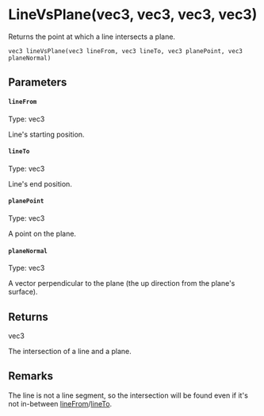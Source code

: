 # LineVsPlane(vec3, vec3, vec3, vec3)

Returns the point at which a line intersects a plane.

```
vec3 lineVsPlane(vec3 lineFrom, vec3 lineTo, vec3 planePoint, vec3 planeNormal)
```

## Parameters

#### `lineFrom`
Type: vec3

Line's starting position.

#### `lineTo`
Type: vec3

Line's end position.

#### `planePoint`
Type: vec3

A point on the plane.

#### `planeNormal`
Type: vec3

A vector perpendicular to the plane (the up direction from the plane's surface).

## Returns

vec3

The intersection of a line and a plane.

## Remarks

The line is not a line segment, so the intersection will be found even if it's not in-between [lineFrom](#lineFrom)/[lineTo](#lineTo).

